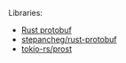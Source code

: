 Libraries:
- [Rust protobuf](https://docs.rs/protobuf/latest/protobuf/)
- [stepancheg/rust-protobuf](https://github.com/stepancheg/rust-protobuf)
- [tokio-rs/prost](https://github.com/tokio-rs/prost)

